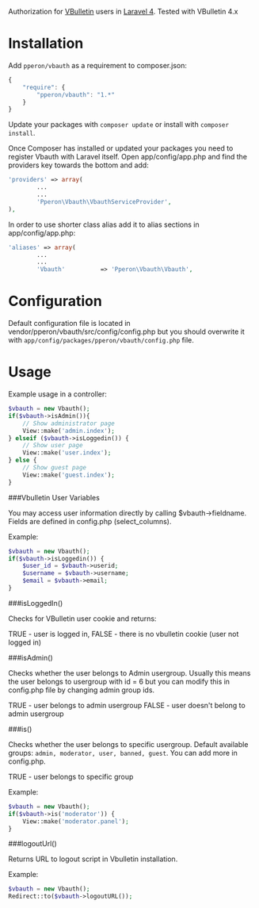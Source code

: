 Authorization for [VBulletin](http://www.vbulletin.com) users in [Laravel 4](http://laravel.com/). Tested with VBulletin 4.x

Installation
============
 
Add `pperon/vbauth` as a requirement to composer.json:

```javascript
{
    "require": {
        "pperon/vbauth": "1.*"
    }
}
```

Update your packages with `composer update` or install with `composer install`.

Once Composer has installed or updated your packages you need to register Vbauth with Laravel itself. Open app/config/app.php and find the providers key towards the bottom and add:

```php
'providers' => array(
		...
		...
		'Pperon\Vbauth\VbauthServiceProvider',
),
```

In order to use shorter class alias add it to alias sections in app/config/app.php:

```php
'aliases' => array(
		...
		...
		'Vbauth'		  => 'Pperon\Vbauth\Vbauth',
```

Configuration
=============

Default configuration file is located in vendor/pperon/vbauth/src/config/config.php but you should overwrite it with `app/config/packages/pperon/vbauth/config.php` file.


Usage
=====

Example usage in a controller:

```php
$vbauth = new Vbauth();
if($vbauth->isAdmin()){
	// Show administrator page
	View::make('admin.index');
} elseif ($vbauth->isLoggedin()) {
	// Show user page
	View::make('user.index');	
} else {
	// Show guest page
	View::make('guest.index');
}
```

###Vbulletin User Variables

You may access user information directly by calling $vbauth->fieldname. Fields are defined in config.php (select_columns).

Example:
```php
$vbauth = new Vbauth();
if($vbauth->isLoggedin()) {
    $user_id = $vbauth->userid;
    $username = $vbauth->username;
    $email = $vbauth->email;
}

```

###isLoggedIn()

Checks for VBulletin user cookie and returns:

TRUE - user is logged in,
FALSE - there is no vbulletin cookie (user not logged in)


###isAdmin()

Checks whether the user belongs to Admin usergroup. Usually this means the user belongs to usergroup with id = 6 but you can modify this in config.php file by changing admin group ids.

TRUE - user belongs to admin usergroup
FALSE - user doesn't belong to admin usergroup

###is()

Checks whether the user belongs to specific usergroup. Default available groups: `admin, moderator, user, banned, guest`.  You can add more in config.php.

TRUE - user belongs to specific group

Example:
```php
$vbauth = new Vbauth();
if($vbauth->is('moderator')) {
    View::make('moderator.panel');
}
```

###logoutUrl()

Returns URL to logout script in Vbulletin installation.

Example:
```php
$vbauth = new Vbauth();
Redirect::to($vbauth->logoutURL());
```